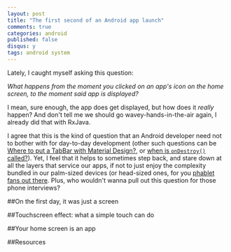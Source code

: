 ```yaml
---
layout: post
title: "The first second of an Android app launch"
comments: true
categories: android
published: false
disqus: y
tags: android system
---
```


Lately, I caught myself asking this question:

*What happens from the moment you clicked on an app's icon on the home screen, to the moment said app is displayed?*

I mean, sure enough, the app does get displayed, but how does it *really* happen? And don't tell me we should go wavey-hands-in-the-air again, I already did that with RxJava.

I agree that this is the kind of question that an Android developer need not to bother with for day-to-day development (other such questions can be [Where to put a TabBar with Material Design?](https://material.google.com/components/bottom-navigation.html#bottom-navigation-usage), or [when is `onDestroy()` called?](https://developer.android.com/reference/android/app/Activity.html#onDestroy())). Yet, I feel that it helps to sometimes step back, and stare down at all the layers that service our apps, if not to just enjoy the complexity bundled in our palm-sized devices (or head-sized ones, for you [phablet fans out there](https://www.reddit.com/r/Android/comments/3ewh0n/is_a_55inch_flagship_phone_too_much_to_ask_for/). Plus, who wouldn't wanna pull out this question for those phone interviews?


##On the first day, it was just a screen


##Touchscreen effect: what a simple touch can do


##Your home screen is an app

##Resources

[1]: https://source.android.com/devices/input/touch-devices.html
[2]: http://processors.wiki.ti.com/index.php/Capacitive_touch_integration_with_android
